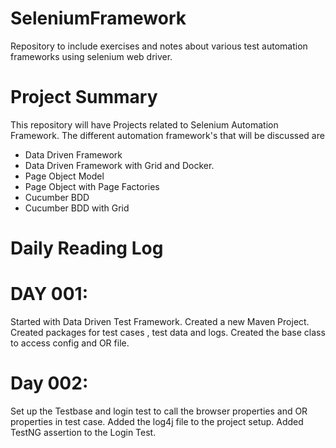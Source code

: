 # SeleniumFramework

Repository to include exercises and notes about various test automation frameworks using selenium web driver. 

# Project Summary
This repository will have Projects related to Selenium Automation Framework. The different automation framework's that will be discussed are
- Data Driven Framework
- Data Driven Framework with Grid and Docker.
- Page Object Model
- Page Object with Page Factories
- Cucumber BDD 
- Cucumber BDD with Grid


# Daily Reading Log

# DAY 001:
Started with Data Driven Test Framework. Created a new Maven Project. Created packages for test cases , test data and logs. Created the base class to access config and OR file. 

# Day 002:
Set up the Testbase and login test to call the browser properties and OR properties in test case.  Added the log4j file to the project setup. Added TestNG assertion to the Login Test.

